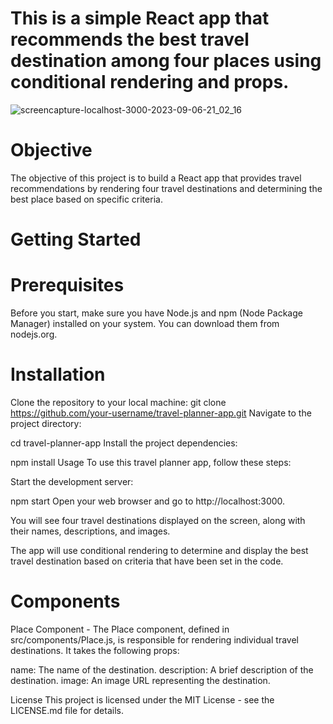 # This is a simple React app that recommends the best travel destination among four places using conditional rendering and props.

![screencapture-localhost-3000-2023-09-06-21_02_16](https://github.com/jesscodify/React-Travel-Planner-App/assets/93216297/d7e246ac-16b3-4eee-8ffc-aea31796e4bd)


# Objective
The objective of this project is to build a React app that provides travel recommendations by rendering four travel destinations and determining the best place based on specific criteria.

# Getting Started

# Prerequisites
Before you start, make sure you have Node.js and npm (Node Package Manager) installed on your system. You can download them from nodejs.org.

# Installation
Clone the repository to your local machine:
git clone https://github.com/your-username/travel-planner-app.git
Navigate to the project directory:

cd travel-planner-app
Install the project dependencies:


npm install
Usage
To use this travel planner app, follow these steps:

Start the development server:

npm start
Open your web browser and go to http://localhost:3000.

You will see four travel destinations displayed on the screen, along with their names, descriptions, and images.

The app will use conditional rendering to determine and display the best travel destination based on criteria that have been set in the code.

# Components
Place Component - 
The Place component, defined in src/components/Place.js, is responsible for rendering individual travel destinations. It takes the following props:

name: The name of the destination.
description: A brief description of the destination.
image: An image URL representing the destination.


License
This project is licensed under the MIT License - see the LICENSE.md file for details.
